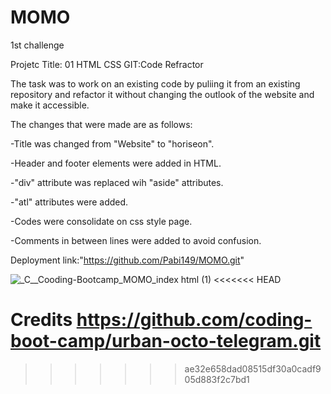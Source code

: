 # MOMO
1st challenge


Projetc Title: 01 HTML CSS GIT:Code Refractor

The task was to work on an existing code by puliing it from an existing repository and refactor it without changing the outlook of the website and make it accessible.

The changes that were made are as follows:

-Title was changed from "Website" to "horiseon".

-Header and footer elements were added in HTML.

-"div" attribute was replaced wih "aside" attributes.

-"atl" attributes were added.

-Codes were consolidate on css style page.

-Comments in between lines were added to avoid confusion.

Deployment link:"https://github.com/Pabi149/MOMO.git"

![_C__Cooding-Bootcamp_MOMO_index html (1)](https://user-images.githubusercontent.com/90426266/134827586-99eabb60-0c2f-4ef2-b367-2914081ec256.png)
<<<<<<< HEAD

Credits
https://github.com/coding-boot-camp/urban-octo-telegram.git
=======
>>>>>>> ae32e658dad08515df30a0cadf905d883f2c7bd1
